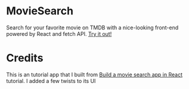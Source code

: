 # MovieSearch

Search for your favorite movie on TMDB with a nice-looking front-end powered by React and fetch API. [Try it out!](https://codesandbox.io/s/moviesearch-6h1pd)

# Credits

This is an tutorial app that I built from [Build a movie search app in React](https://scrimba.com/course/greactmovie) tutorial. I added a few twists to its UI
